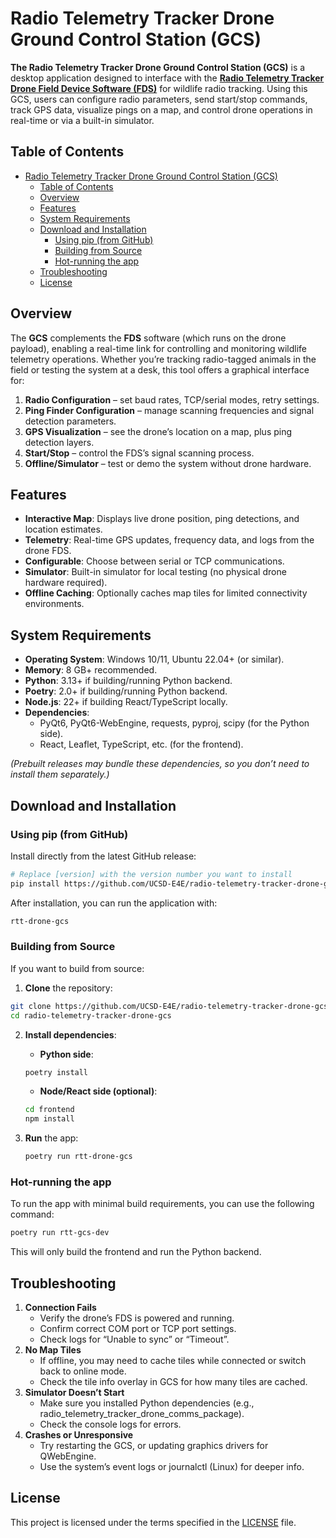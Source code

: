 # Radio Telemetry Tracker Drone Ground Control Station (GCS)

**The Radio Telemetry Tracker Drone Ground Control Station (GCS)** is a desktop application designed to interface with the [**Radio Telemetry Tracker Drone Field Device Software (FDS)**](https://github.com/UCSD-E4E/radio-telemetry-tracker-drone-fds) for wildlife radio tracking. Using this GCS, users can configure radio parameters, send start/stop commands, track GPS data, visualize pings on a map, and control drone operations in real-time or via a built-in simulator.

## Table of Contents
- [Radio Telemetry Tracker Drone Ground Control Station (GCS)](#radio-telemetry-tracker-drone-ground-control-station-gcs)
  - [Table of Contents](#table-of-contents)
  - [Overview](#overview)
  - [Features](#features)
  - [System Requirements](#system-requirements)
  - [Download and Installation](#download-and-installation)
    - [Using pip (from GitHub)](#using-pip-from-github)
    - [Building from Source](#building-from-source)
    - [Hot-running the app](#hot-running-the-app)
  - [Troubleshooting](#troubleshooting)
  - [License](#license)

## Overview

The **GCS** complements the **FDS** software (which runs on the drone payload), enabling a real-time link for controlling and monitoring wildlife telemetry operations. Whether you’re tracking radio-tagged animals in the field or testing the system at a desk, this tool offers a graphical interface for:

1. **Radio Configuration** – set baud rates, TCP/serial modes, retry settings.
2. **Ping Finder Configuration** – manage scanning frequencies and signal detection parameters.
3. **GPS Visualization** – see the drone’s location on a map, plus ping detection layers.
4. **Start/Stop** – control the FDS’s signal scanning process.
5. **Offline/Simulator** – test or demo the system without drone hardware.

## Features

- **Interactive Map**: Displays live drone position, ping detections, and location estimates.
- **Telemetry**: Real-time GPS updates, frequency data, and logs from the drone FDS.
- **Configurable**: Choose between serial or TCP communications.
- **Simulator**: Built-in simulator for local testing (no physical drone hardware required).
- **Offline Caching**: Optionally caches map tiles for limited connectivity environments.

## System Requirements

- **Operating System**: Windows 10/11, Ubuntu 22.04+ (or similar).
- **Memory**: 8 GB+ recommended.
- **Python**: 3.13+ if building/running Python backend.
- **Poetry**: 2.0+ if building/running Python backend.
- **Node.js**: 22+ if building React/TypeScript locally.
- **Dependencies**:
  - PyQt6, PyQt6-WebEngine, requests, pyproj, scipy (for the Python side).
  - React, Leaflet, TypeScript, etc. (for the frontend).

*(Prebuilt releases may bundle these dependencies, so you don’t need to install them separately.)*

## Download and Installation

### Using pip (from GitHub)

Install directly from the latest GitHub release:

```bash
# Replace [version] with the version number you want to install
pip install https://github.com/UCSD-E4E/radio-telemetry-tracker-drone-gcs/releases/download/v[version]/radio_telemetry_tracker_drone_gcs-[version]-py3-none-any.whl
```

After installation, you can run the application with:

```bash
rtt-drone-gcs
```

### Building from Source

If you want to build from source:

1. **Clone** the repository:

```bash
git clone https://github.com/UCSD-E4E/radio-telemetry-tracker-drone-gcs.git
cd radio-telemetry-tracker-drone-gcs
```

2. **Install dependencies**:

   - **Python side**:
    ```bash
    poetry install
    ```

   - **Node/React side (optional)**:
    ```bash
    cd frontend
    npm install
    ```

3. **Run** the app:
    ```bash
    poetry run rtt-drone-gcs
    ```

### Hot-running the app

To run the app with minimal build requirements, you can use the following command:

```bash
poetry run rtt-gcs-dev
```

This will only build the frontend and run the Python backend.


## Troubleshooting
1. **Connection Fails**
   - Verify the drone’s FDS is powered and running.
   - Confirm correct COM port or TCP port settings.
   - Check logs for “Unable to sync” or “Timeout”.
2. **No Map Tiles**
   - If offline, you may need to cache tiles while connected or switch back to online mode.
   - Check the tile info overlay in GCS for how many tiles are cached.
3. **Simulator Doesn’t Start**
   - Make sure you installed Python dependencies (e.g., radio_telemetry_tracker_drone_comms_package).
   - Check the console logs for errors.
4. **Crashes or Unresponsive**
   - Try restarting the GCS, or updating graphics drivers for QWebEngine.
   - Use the system’s event logs or journalctl (Linux) for deeper info.

## License
This project is licensed under the terms specified in the [LICENSE](LICENSE) file.
